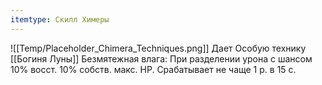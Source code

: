 ```yaml
---
itemtype: Скилл Химеры
---
```

![[Temp/Placeholder_Chimera_Techniques.png]]
Дает Особую технику [[Богиня Луны]] Безмятежная влага: При разделении урона с шансом 10% восст. 10% собств. макс. HP. Срабатывает не чаще 1 р. в 15 с.

